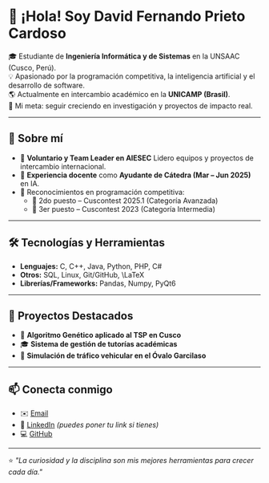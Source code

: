 # 👋 ¡Hola! Soy David Fernando Prieto Cardoso  

🎓 Estudiante de **Ingeniería Informática y de Sistemas** en la UNSAAC (Cusco, Perú).  
💡 Apasionado por la programación competitiva, la inteligencia artificial y el desarrollo de software.  
🌎 Actualmente en intercambio académico en la **UNICAMP (Brasil)**.  
🌱 Mi meta: seguir creciendo en investigación y proyectos de impacto real.  

---

## 🚀 Sobre mí  
- 🔹 **Voluntario y Team Leader en AIESEC**
   Lidero equipos y proyectos de intercambio internacional.  
- 🔹 **Experiencia docente** como **Ayudante de Cátedra (Mar – Jun 2025)** en IA.  
- 🔹 Reconocimientos en programación competitiva:  
  - 🥈 2do puesto – Cuscontest 2025.1 (Categoría Avanzada)  
  - 🥉 3er puesto – Cuscontest 2023 (Categoría Intermedia)  

---

## 🛠️ Tecnologías y Herramientas  
- **Lenguajes:** C, C++, Java, Python, PHP, C#  
- **Otros:** SQL, Linux, Git/GitHub, \LaTeX  
- **Librerías/Frameworks:** Pandas, Numpy, PyQt6  

---

## 📌 Proyectos Destacados  
- 🧬 **Algoritmo Genético aplicado al TSP en Cusco**  
- 🎓 **Sistema de gestión de tutorías académicas**  
- 🚦 **Simulación de tráfico vehicular en el Óvalo Garcilaso**  

---

## 📫 Conecta conmigo  
- ✉️ [Email](mailto:deybitsds1@gmail.com)  
- 💼 [LinkedIn](https://www.linkedin.com) *(puedes poner tu link si tienes)*  
- 💻 [GitHub](https://github.com/deybitsds)  

---

⭐️ *"La curiosidad y la disciplina son mis mejores herramientas para crecer cada día."*  
